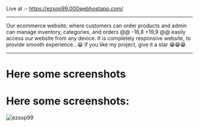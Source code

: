 Live at :- https://ezsop99.000webhostapp.com/

---
Our ecommerce website, where customers can order 
products and admin can manage inventory, 
categories, and orders
@@ -18,8 +19,9 @@ easily access our website from any device.
It is completely responsive website, to provide smooth experience...😀
If you like my project, give it a star 😁😁😁

---

# Here some screenshots
# Here some screenshots:

![ezsop99](https://user-images.githubusercontent.com/81921291/209457912-21757110-e88f-42e3-9d92-bfc35a3a1251.png)
